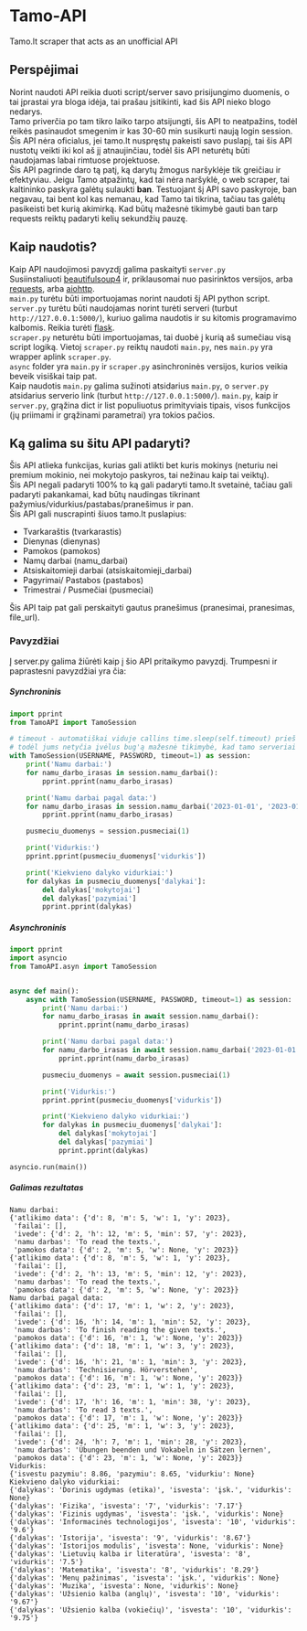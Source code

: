 # Tamo-API
Tamo.lt scraper that acts as an unofficial API  
## Perspėjimai
Norint naudoti API reikia duoti script/server savo prisijungimo duomenis, o tai įprastai yra bloga idėja, tai prašau įsitikinti, kad šis API nieko blogo nedarys.  
Tamo priverčia po tam tikro laiko tarpo atsijungti, šis API to neatpažins, todėl reikės pasinaudot smegenim ir kas 30-60 min susikurti naują login session.  
Šis API nėra oficialus, jei tamo.lt nuspręstų pakeisti savo puslapį, tai šis API nustotų veikti iki kol aš jį atnaujinčiau, todėl šis API neturėtų būti naudojamas labai rimtuose projektuose.  
Šis API pagrinde daro tą patį, ką darytų žmogus naršyklėje tik greičiau ir efektyviau. Jeigu Tamo atpažintų, kad tai nėra naršyklė, o web scraper, tai kaltininko paskyra galėtų sulaukti **ban**. Testuojant šį API savo paskyroje, ban negavau, tai bent kol kas nemanau, kad Tamo tai tikrina, tačiau tas galėtų pasikeisti bet kurią akimirką. Kad būtų mažesnė tikimybė gauti ban tarp requests reiktų padaryti kelių sekundžių pauzę.
## Kaip naudotis?
Kaip API naudojimosi pavyzdį galima paskaityti `server.py`  
Susiinstaliuoti [beautifulsoup4](https://pypi.org/project/beautifulsoup4/) ir, priklausomai nuo pasirinktos versijos, arba [requests](https://pypi.org/project/requests/), arba [aiohttp](https://pypi.org/project/aiohttp/).  
`main.py` turėtu būti importuojamas norint naudoti šį API python script.  
`server.py` turėtu būti naudojamas norint turėti serveri (turbut `http://127.0.0.1:5000/`), kuriuo galima naudotis ir su kitomis programavimo kalbomis. Reikia turėti [flask](https://pypi.org/project/Flask/).  
`scraper.py` neturėtu būti importuojamas, tai duobė į kurią aš sumečiau visą script logiką. Vietoj `scraper.py` reiktų naudoti `main.py`, nes `main.py` yra wrapper aplink `scraper.py`.  
`async` folder yra `main.py` ir `scraper.py` asinchroninės versijos, kurios veikia beveik visiškai taip pat.   
Kaip naudotis `main.py` galima sužinoti atsidarius `main.py`, o `server.py` atsidarius serverio link (turbut `http://127.0.0.1:5000/`). `main.py`, kaip ir `server.py`, grąžina dict ir list populiuotus primityviais tipais, visos funkcijos (jų priimami ir grąžinami parametrai) yra tokios pačios.  
## Ką galima su šitu API padaryti?
Šis API atlieka funkcijas, kurias gali atlikti bet kuris mokinys (neturiu nei premium mokinio, nei mokytojo paskyros, tai nežinau kaip tai veiktų).  
Šis API negali padaryti 100% to ką gali padaryti tamo.lt svetainė, tačiau gali padaryti pakankamai, kad būtų naudingas tikrinant pažymius/vidurkius/pastabas/pranešimus ir pan.  
Šis API gali nuscrapinti šiuos tamo.lt puslapius:
* Tvarkaraštis (tvarkarastis)
* Dienynas (dienynas)
* Pamokos (pamokos)
* Namų darbai (namu_darbai)
* Atsiskaitomieji darbai (atsiskaitomieji_darbai)
* Pagyrimai/ Pastabos (pastabos)
* Trimestrai / Pusmečiai (pusmeciai)  

Šis API taip pat gali perskaityti gautus pranešimus (pranesimai, pranesimas, file_url).

### Pavyzdžiai
Į server.py galima žiūrėti kaip į šio API pritaikymo pavyzdį. Trumpesni ir paprastesni pavyzdžiai yra čia:
##### Synchroninis
```python
import pprint
from TamoAPI import TamoSession

# timeout - automatiškai viduje callins time.sleep(self.timeout) prieš kiekvieną request,
# todėl jums netyčia įvėlus bug'ą mažesnė tikimybė, kad tamo serveriai gaus 200 req/s, o jūs laikiną ip ban'ą
with TamoSession(USERNAME, PASSWORD, timeout=1) as session:
    print('Namu darbai:')
    for namu_darbo_irasas in session.namu_darbai():
        pprint.pprint(namu_darbo_irasas)

    print('Namu darbai pagal data:')
    for namu_darbo_irasas in session.namu_darbai('2023-01-01', '2023-01-31'):
        pprint.pprint(namu_darbo_irasas)

    pusmeciu_duomenys = session.pusmeciai(1)

    print('Vidurkis:')
    pprint.pprint(pusmeciu_duomenys['vidurkis'])

    print('Kiekvieno dalyko vidurkiai:')
    for dalykas in pusmeciu_duomenys['dalykai']:
        del dalykas['mokytojai']
        del dalykas['pazymiai']
        pprint.pprint(dalykas)

```
##### Asynchroninis
```python
import pprint
import asyncio
from TamoAPI.asyn import TamoSession


async def main():
    async with TamoSession(USERNAME, PASSWORD, timeout=1) as session:
        print('Namu darbai:')
        for namu_darbo_irasas in await session.namu_darbai():
            pprint.pprint(namu_darbo_irasas)

        print('Namu darbai pagal data:')
        for namu_darbo_irasas in await session.namu_darbai('2023-01-01', '2023-01-31'):
            pprint.pprint(namu_darbo_irasas)

        pusmeciu_duomenys = await session.pusmeciai(1)

        print('Vidurkis:')
        pprint.pprint(pusmeciu_duomenys['vidurkis'])

        print('Kiekvieno dalyko vidurkiai:')
        for dalykas in pusmeciu_duomenys['dalykai']:
            del dalykas['mokytojai']
            del dalykas['pazymiai']
            pprint.pprint(dalykas)

asyncio.run(main())
```
##### Galimas rezultatas
```
Namu darbai:
{'atlikimo data': {'d': 8, 'm': 5, 'w': 1, 'y': 2023},
 'failai': [],
 'ivede': {'d': 2, 'h': 12, 'm': 5, 'min': 57, 'y': 2023},
 'namu darbas': 'To read the texts.',
 'pamokos data': {'d': 2, 'm': 5, 'w': None, 'y': 2023}}
{'atlikimo data': {'d': 8, 'm': 5, 'w': 1, 'y': 2023},
 'failai': [],
 'ivede': {'d': 2, 'h': 13, 'm': 5, 'min': 12, 'y': 2023},
 'namu darbas': 'To read the texts.',
 'pamokos data': {'d': 2, 'm': 5, 'w': None, 'y': 2023}}
Namu darbai pagal data:
{'atlikimo data': {'d': 17, 'm': 1, 'w': 2, 'y': 2023},
 'failai': [],
 'ivede': {'d': 16, 'h': 14, 'm': 1, 'min': 52, 'y': 2023},
 'namu darbas': 'To finish reading the given texts.',
 'pamokos data': {'d': 16, 'm': 1, 'w': None, 'y': 2023}}
{'atlikimo data': {'d': 18, 'm': 1, 'w': 3, 'y': 2023},
 'failai': [],
 'ivede': {'d': 16, 'h': 21, 'm': 1, 'min': 3, 'y': 2023},
 'namu darbas': 'Technisierung. Hörverstehen',
 'pamokos data': {'d': 16, 'm': 1, 'w': None, 'y': 2023}}
{'atlikimo data': {'d': 23, 'm': 1, 'w': 1, 'y': 2023},
 'failai': [],
 'ivede': {'d': 17, 'h': 16, 'm': 1, 'min': 38, 'y': 2023},
 'namu darbas': 'To read 3 texts.',
 'pamokos data': {'d': 17, 'm': 1, 'w': None, 'y': 2023}}
{'atlikimo data': {'d': 25, 'm': 1, 'w': 3, 'y': 2023},
 'failai': [],
 'ivede': {'d': 24, 'h': 7, 'm': 1, 'min': 28, 'y': 2023},
 'namu darbas': 'Übungen beenden und Vokabeln in Sätzen lernen',
 'pamokos data': {'d': 23, 'm': 1, 'w': None, 'y': 2023}}
Vidurkis:
{'isvestu pazymiu': 8.86, 'pazymiu': 8.65, 'vidurkiu': None}
Kiekvieno dalyko vidurkiai:
{'dalykas': 'Dorinis ugdymas (etika)', 'isvesta': 'įsk.', 'vidurkis': None}
{'dalykas': 'Fizika', 'isvesta': '7', 'vidurkis': '7.17'}
{'dalykas': 'Fizinis ugdymas', 'isvesta': 'įsk.', 'vidurkis': None}
{'dalykas': 'Informacinės technologijos', 'isvesta': '10', 'vidurkis': '9.6'}
{'dalykas': 'Istorija', 'isvesta': '9', 'vidurkis': '8.67'}
{'dalykas': 'Istorijos modulis', 'isvesta': None, 'vidurkis': None}
{'dalykas': 'Lietuvių kalba ir literatūra', 'isvesta': '8', 'vidurkis': '7.5'}
{'dalykas': 'Matematika', 'isvesta': '8', 'vidurkis': '8.29'}
{'dalykas': 'Menų pažinimas', 'isvesta': 'įsk.', 'vidurkis': None}
{'dalykas': 'Muzika', 'isvesta': None, 'vidurkis': None}
{'dalykas': 'Užsienio kalba (anglų)', 'isvesta': '10', 'vidurkis': '9.67'}
{'dalykas': 'Užsienio kalba (vokiečių)', 'isvesta': '10', 'vidurkis': '9.75'}
```
